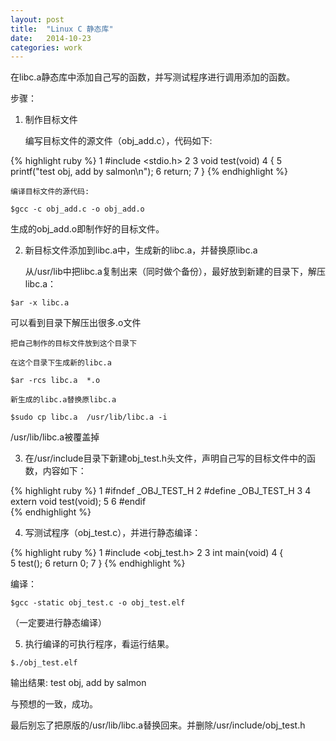 ```yaml
---
layout: post
title:  "Linux C 静态库"
date:   2014-10-23
categories: work
---
```


在libc.a静态库中添加自己写的函数，并写测试程序进行调用添加的函数。

步骤：

1. 制作目标文件

    编写目标文件的源文件（obj_add.c），代码如下:

{% highlight ruby %}
  1 #include <stdio.h>
  2 
  3 void test(void)
  4 {
  5         printf("test obj, add by salmon\n");
  6         return;
  7 }
{% endhighlight %}

    编译目标文件的源代码:

`$gcc -c obj_add.c -o obj_add.o`

生成的obj_add.o即制作好的目标文件。

2. 新目标文件添加到libc.a中，生成新的libc.a，并替换原libc.a

    从/usr/lib中把libc.a复制出来（同时做个备份），最好放到新建的目录下，解压libc.a：

`$ar -x libc.a`

可以看到目录下解压出很多.o文件

    把自己制作的目标文件放到这个目录下
 
    在这个目录下生成新的libc.a

`$ar -rcs libc.a  *.o`  

    新生成的libc.a替换原libc.a

`$sudo cp libc.a  /usr/lib/libc.a -i`

/usr/lib/libc.a被覆盖掉

3. 在/usr/include目录下新建obj_test.h头文件，声明自己写的目标文件中的函数，内容如下：

{% highlight ruby %}
  1 #ifndef _OBJ_TEST_H
  2 #define _OBJ_TEST_H
  3 
  4 extern void test(void);
  5 
  6 #endif  
{% endhighlight %}

4. 写测试程序（obj_test.c），并进行静态编译：

{% highlight ruby %}
  1 #include <obj_test.h>
  2 
  3 int main(void)
  4 {       
  5         test();
  6         return 0;
  7 }
{% endhighlight %}

编译：

`$gcc -static obj_test.c -o obj_test.elf`

（一定要进行静态编译）

5. 执行编译的可执行程序，看运行结果。

`$./obj_test.elf`

输出结果: test obj, add by salmon

与预想的一致，成功。

最后别忘了把原版的/usr/lib/libc.a替换回来。并删除/usr/include/obj_test.h
